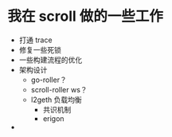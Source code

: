 # 我在 scroll 做的一些工作

+ 打通 trace
+ 修复一些死锁
+ 一些构建流程的优化
+ 架构设计
    * go-roller？
    * scroll-roller ws？
    * l2geth 负载均衡
        - 共识机制
        - erigon
+ 